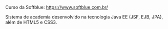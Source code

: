 Curso da Softblue: https://www.softblue.com.br/

Sistema de academia desenvolvido na tecnologia Java EE (JSF, EJB, JPA), além de HTML5 e CSS3.